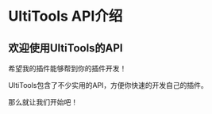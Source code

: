 # UltiTools API介绍

## 欢迎使用UltiTools的API

希望我的插件能够帮到你的插件开发！

UltiTools包含了不少实用的API，方便你快速的开发自己的插件。

那么就让我们开始吧！



